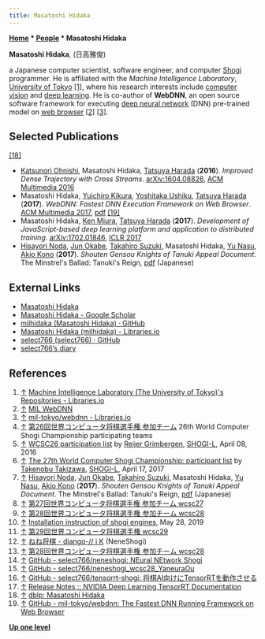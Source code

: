 ```yaml
---
title: Masatoshi Hidaka
---
```

**[Home](Home "Home") \* [People](People "People") \* Masatoshi Hidaka**


**Masatoshi Hidaka**, (日高雅俊)  

a Japanese computer scientist, software engineer, and computer [Shogi](Shogi "Shogi") programmer. He is affiliated with the *Machine Intelligence Laboratory*, [University of Tokyo](https://en.wikipedia.org/wiki/University_of_Tokyo) <a id="cite-note-1" href="#cite-ref-1">[1]</a>, where his research interests include [computer vision](https://en.wikipedia.org/wiki/Computer_vision) and [deep learning](Deep_Learning "Deep Learning").
He is co-author of **WebDNN**, an open source software framework for executing [deep neural network](Neural_Networks#Deep "Neural Networks") (DNN) pre-trained model on [web browser](https://en.wikipedia.org/wiki/Web_browser) <a id="cite-note-2" href="#cite-ref-2">[2]</a> <a id="cite-note-3" href="#cite-ref-3">[3]</a>.



## Selected Publications


<a id="cite-note-18" href="#cite-ref-18">[18]</a>



* [Katsunori Ohnishi](https://dblp.org/pers/hd/o/Ohnishi:Katsunori), Masatoshi Hidaka, [Tatsuya Harada](https://dblp.org/pers/hd/h/Harada:Tatsuya) (**2016**). *Improved Dense Trajectory with Cross Streams*. [arXiv:1604.08826](https://arxiv.org/abs/1604.08826), [ACM Multimedia 2016](https://dblp.org/db/conf/mm/mm2016.html)
* Masatoshi Hidaka, [Yuichiro Kikura](https://dblp.org/pers/hd/k/Kikura:Yuichiro), [Yoshitaka Ushiku](https://dblp.org/pers/hd/u/Ushiku:Yoshitaka), [Tatsuya Harada](https://dblp.org/pers/hd/h/Harada:Tatsuya) (**2017**). *WebDNN: Fastest DNN Execution Framework on Web Browser*. [ACM Multimedia 2017](https://dblp.org/db/conf/mm/mm2017.html), [pdf](https://www.mi.t.u-tokyo.ac.jp/assets/publication/webdnn.pdf) <a id="cite-note-19" href="#cite-ref-19">[19]</a>
* Masatoshi Hidaka, [Ken Miura](https://dblp.org/pers/hd/m/Miura:Ken), [Tatsuya Harada](https://dblp.org/pers/hd/h/Harada:Tatsuya) (**2017**). *Development of JavaScript-based deep learning platform and application to distributed training*. [arXiv:1702.01846](https://arxiv.org/abs/1702.01846), [ICLR 2017](https://dblp.org/db/conf/iclr/iclr2017w.html)
* [Hisayori Noda](Hisayori_Noda "Hisayori Noda"), [Jun Okabe](Jun_Okabe "Jun Okabe"), [Takahiro Suzuki](index.php?title=Takahiro_Suzuki&action=edit&redlink=1 "Takahiro Suzuki (page does not exist)"), Masatoshi Hidaka, [Yu Nasu](Yu_Nasu "Yu Nasu"), [Akio Kono](index.php?title=Akio_Kono&action=edit&redlink=1 "Akio Kono (page does not exist)") (**2017**). *Shouten Gensou Knights of Tanuki Appeal Document*. The Minstrel's Ballad: Tanuki's Reign, [pdf](http://www2.computer-shogi.org/wcsc27/appeal/tanuki-/appeal.pdf) (Japanese)


## External Links


* [Masatoshi Hidaka](https://milhidaka.github.io/index_en.html)
* [Masatoshi Hidaka‬ - ‪Google Scholar‬](https://scholar.google.co.jp/citations?user=sRJNi0wAAAAJ&hl=en)
* [milhidaka (Masatoshi Hidaka) · GitHub](https://github.com/milhidaka)
* [Masatoshi Hidaka (milhidaka) - Libraries.io](https://libraries.io/github/milhidaka)
* [select766 (select766) · GitHub](https://github.com/select766)
* [select766’s diary](https://select766.hatenablog.com/)


## References


1. <a id="cite-ref-1" href="#cite-note-1">↑</a> [Machine Intelligence Laboratory (The University of Tokyo)'s Repositories - Libraries.io](https://libraries.io/github/mil-tokyo/repositories)
2. <a id="cite-ref-2" href="#cite-note-2">↑</a> [MIL WebDNN](https://mil-tokyo.github.io/webdnn/)
3. <a id="cite-ref-3" href="#cite-note-3">↑</a> [mil-tokyo/webdnn - Libraries.io](https://libraries.io/github/mil-tokyo/webdnn)
4. <a id="cite-ref-4" href="#cite-note-4">↑</a> [第26回世界コンピュータ将棋選手権 参加チーム](http://www2.computer-shogi.org/wcsc26/team.html) 26th World Computer Shogi Championship participating teams
5. <a id="cite-ref-5" href="#cite-note-5">↑</a> [WCSC26 participation list](https://groups.google.com/d/msg/shogi-l/-fO7GP6Zzww/8pG4UYeNAAAJ) by [Reijer Grimbergen](Reijer_Grimbergen "Reijer Grimbergen"), [SHOGI-L](Computer_Chess_Forums "Computer Chess Forums"), April 08, 2016
6. <a id="cite-ref-6" href="#cite-note-6">↑</a> [The 27th World Computer Shogi Championship: participant list](https://groups.google.com/d/msg/shogi-l/v-tznD0IQe0/37KYlSYtAgAJ) by [Takenobu Takizawa](Takenobu_Takizawa "Takenobu Takizawa"), [SHOGI-L](Computer_Chess_Forums "Computer Chess Forums"), April 17, 2017
7. <a id="cite-ref-7" href="#cite-note-7">↑</a> [Hisayori Noda](Hisayori_Noda "Hisayori Noda"), [Jun Okabe](Jun_Okabe "Jun Okabe"), [Takahiro Suzuki](index.php?title=Takahiro_Suzuki&action=edit&redlink=1 "Takahiro Suzuki (page does not exist)"), Masatoshi Hidaka, [Yu Nasu](Yu_Nasu "Yu Nasu"), [Akio Kono](index.php?title=Akio_Kono&action=edit&redlink=1 "Akio Kono (page does not exist)") (**2017**). *Shouten Gensou Knights of Tanuki Appeal Document*. The Minstrel's Ballad: Tanuki's Reign, [pdf](http://www2.computer-shogi.org/wcsc27/appeal/tanuki-/appeal.pdf) (Japanese)
8. <a id="cite-ref-8" href="#cite-note-8">↑</a> [第27回世界コンピュータ将棋選手権 参加チーム wcsc27](http://www2.computer-shogi.org/wcsc27/team.html)
9. <a id="cite-ref-9" href="#cite-note-9">↑</a> [第28回世界コンピュータ将棋選手権 参加チーム wcsc28](https://www.apply.computer-shogi.org/wcsc28/team.html)
10. <a id="cite-ref-10" href="#cite-note-10">↑</a> [Installation instruction of shogi engines](https://www.uuunuuun.com/single-post/2019/05/28/Installation-instruction-of-shogi-engines-v2019-May), May 28, 2019
11. <a id="cite-ref-11" href="#cite-note-11">↑</a> [第29回世界コンピュータ将棋選手権 wcsc29](http://www2.computer-shogi.org/wcsc29/)
12. <a id="cite-ref-12" href="#cite-note-12">↑</a> [ねね将棋 - django-\/\/ i K](https://www.qhapaq.org/shogi/shogiwiki/softs/neneshogi/) (NeneShogi)
13. <a id="cite-ref-13" href="#cite-note-13">↑</a> [第28回世界コンピュータ将棋選手権 参加チーム wcsc28](https://www.apply.computer-shogi.org/wcsc28/team.html)
14. <a id="cite-ref-14" href="#cite-note-14">↑</a> [GitHub - select766/neneshogi: NEural NEtwork Shogi](https://github.com/select766/neneshogi)
15. <a id="cite-ref-15" href="#cite-note-15">↑</a> [GitHub - select766/neneshogi\_wcsc28\_YaneuraOu](https://github.com/select766/neneshogi_wcsc28_YaneuraOu)
16. <a id="cite-ref-16" href="#cite-note-16">↑</a> [GitHub - select766/tensorrt-shogi: 将棋AI向けにTensorRTを動作させる](https://github.com/select766/tensorrt-shogi)
17. <a id="cite-ref-17" href="#cite-note-17">↑</a> [Release Notes :: NVIDIA Deep Learning TensorRT Documentation](https://docs.nvidia.com/deeplearning/tensorrt/release-notes/tensorrt-7.html)
18. <a id="cite-ref-18" href="#cite-note-18">↑</a> [dblp: Masatoshi Hidaka](https://dblp.org/pers/h/Hidaka:Masatoshi.html)
19. <a id="cite-ref-19" href="#cite-note-19">↑</a> [GitHub - mil-tokyo/webdnn: The Fastest DNN Running Framework on Web Browser](https://github.com/mil-tokyo/webdnn)

**[Up one level](People "People")**







 
